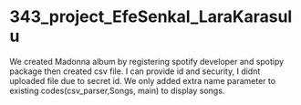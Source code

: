 # 343_project_EfeSenkal_LaraKarasulu
We created Madonna album by registering spotify developer and spotipy package then created csv file.
I can provide id and security, I didnt uploaded file due to secret id.
We only added extra name parameter to existing codes(csv_parser,Songs, main) to display songs.
